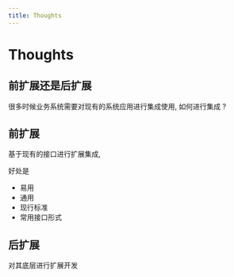 ```yaml
---
title: Thoughts
---
```


# Thoughts

## 前扩展还是后扩展

很多时候业务系统需要对现有的系统应用进行集成使用, 如何进行集成 ?

## 前扩展

基于现有的接口进行扩展集成,

好处是

- 易用
- 通用
- 现行标准
- 常用接口形式

## 后扩展

对其底层进行扩展开发
